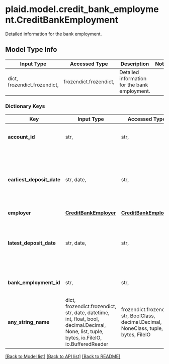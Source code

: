 # plaid.model.credit_bank_employment.CreditBankEmployment

Detailed information for the bank employment.

## Model Type Info
Input Type | Accessed Type | Description | Notes
------------ | ------------- | ------------- | -------------
dict, frozendict.frozendict,  | frozendict.frozendict,  | Detailed information for the bank employment. | 

### Dictionary Keys
Key | Input Type | Accessed Type | Description | Notes
------------ | ------------- | ------------- | ------------- | -------------
**account_id** | str,  | str,  | Plaid&#x27;s unique identifier for the account. | 
**earliest_deposit_date** | str, date,  | str,  | The date of the earliest deposit from this employer from within the period of the days requested. | value must conform to RFC-3339 full-date YYYY-MM-DD
**employer** | [**CreditBankEmployer**](CreditBankEmployer.md) | [**CreditBankEmployer**](CreditBankEmployer.md) |  | 
**latest_deposit_date** | str, date,  | str,  | The date of the most recent deposit from this employer. | value must conform to RFC-3339 full-date YYYY-MM-DD
**bank_employment_id** | str,  | str,  | A unique identifier for the bank employment. | 
**any_string_name** | dict, frozendict.frozendict, str, date, datetime, int, float, bool, decimal.Decimal, None, list, tuple, bytes, io.FileIO, io.BufferedReader | frozendict.frozendict, str, BoolClass, decimal.Decimal, NoneClass, tuple, bytes, FileIO | any string name can be used but the value must be the correct type | [optional]

[[Back to Model list]](../../README.md#documentation-for-models) [[Back to API list]](../../README.md#documentation-for-api-endpoints) [[Back to README]](../../README.md)

